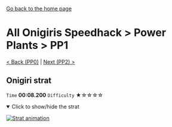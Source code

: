 [Go back to the home page](https://github.com/Doublevil/scbspeedrun)

# All Onigiris Speedhack > Power Plants > PP1

[< Back (PP0)](https://github.com/Doublevil/scbspeedrun/blob/main/levels/arb_sh/pp/PP0.md) | [Next (PP2) >](https://github.com/Doublevil/scbspeedrun/blob/main/levels/arb_sh/pp/PP2.md)

## Onigiri strat

`Time` **00:08.200** `Difficulty` ★☆☆☆☆
<details open>
  <summary>Click to show/hide the strat</summary>

  [![Strat animation](https://github.com/Doublevil/scbspeedrun/blob/main/media/levels/pp/PP1_OnigiriStrat.webp)](https://github.com/Doublevil/scbspeedrun/blob/main/media/levels/pp/PP1_OnigiriStrat.mp4?raw=true)
</details>
